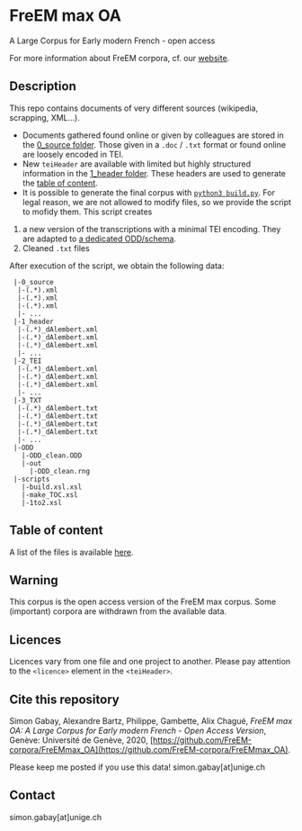 # FreEM max OA

A Large Corpus for Early modern French - open access

For more information about FreEM corpora, cf. our [website](https://freem-corpora.github.io).

## Description

This repo contains documents of very different sources (wikipedia, scrapping, XML…).

* Documents gathered found online or given by colleagues are stored in the [0_source folder](https://github.com/FreEM-corpora/FreEMmax_OA/tree/master/0_source). Those given in a `.doc` / `.txt` format or found online are loosely encoded in TEI.
* New `teiHeader` are available with limited but highly structured information in the [1_header folder](https://github.com/FreEM-corpora/FreEMmax_OA/tree/master/1_header). These headers are used to generate the [table of content](https://github.com/FreEM-corpora/FreEMmax_OA/blob/master/TOC.tsv).
* It is possible to generate the final corpus with [`python3 build.py`](https://github.com/FreEM-corpora/FreEMmax_OA/blob/master/build.py). For legal reason, we are not allowed to modify files, so we provide the script to mofidy them. This script creates
1. a new version of the transcriptions with a minimal TEI encoding. They are adapted to [a dedicated ODD/schema](https://github.com/gabays/FreEMmax_OA/tree/master/ODD).
2. Cleaned `.txt` files

After execution of the script, we obtain the following data:

```
 |-0_source
  |-(.*).xml
  |-(.*).xml
  |-(.*).xml
  |- ...
 |-1_header
  |-(.*)_dAlembert.xml
  |-(.*)_dAlembert.xml
  |-(.*)_dAlembert.xml
  |- ...
 |-2_TEI
  |-(.*)_dAlembert.xml
  |-(.*)_dAlembert.xml
  |-(.*)_dAlembert.xml
  |- ...
 |-3_TXT
  |-(.*)_dAlembert.txt
  |-(.*)_dAlembert.txt
  |-(.*)_dAlembert.txt
  |-(.*)_dAlembert.txt
  |- ...
 |-ODD
   |-ODD_clean.ODD
   |-out
     |-ODD_clean.rng
 |-scripts
   |-build.xsl.xsl
   |-make_TOC.xsl
   |-1to2.xsl
```

## Table of content

A list of the files is available [here](https://github.com/FreEM-corpora/FreEMmax_OA/blob/master/TOC.tsv).

## Warning

This corpus is the open access version of the FreEM max corpus. Some (important) corpora are withdrawn from the available data.

## Licences
Licences vary from one file and one project to another. Please pay attention to the `<licence>` element in the `<teiHeader>`.

## Cite this repository
Simon Gabay, Alexandre Bartz, Philippe, Gambette, Alix Chagué, _FreEM max OA: A Large Corpus for Early modern French - Open Access Version_, Genève: Université de Genève, 2020, [https://github.com/FreEM-corpora/FreEMmax_OA](https://github.com/FreEM-corpora/FreEMmax_OA).

Please keep me posted if you use this data! simon.gabay[at]unige.ch

## Contact
simon.gabay[at]unige.ch
